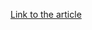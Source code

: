 [Link to the article](https://www.securityweek.com/eset-flags-prototype-uefi-bootkit-targeting-linux/)
